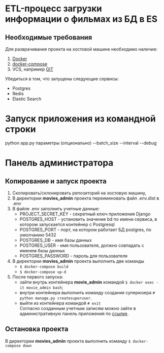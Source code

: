# ETL-процесс загрузки информации о фильмах из БД в ES

## Необходимые требования
Для разврачивания проекта на хостовой машине необходимо наличие:
1. [Docker](https://docs.docker.com/engine/install/)  
1. [docker-compose](https://docs.docker.com/compose/install/)
1. VCS, например [GIT](https://git-scm.com/download/win)

Убедиться в том, что запущены следующие сервисы:
- Postgres
- Redis
- Elastic Search

# Запуск приложения из командной строки
python app.py
параметры (опционально)
--batch_size
--interval
--debug

# Панель администратора

## Копирование и запуск проекта
1. Скопировать/склонировать репозиторий на хостовую машину,
1. В директории **movies_admin** проекта переименовать файл .env.dist в .env
1. В файле .env заполнить учетные данные:  
   - PROJECT_SECRET_KEY - секретный ключ приложения Django  
   - POSTGRES_HOST - установить значение bd по имени сервиса, в котором запускается контейнер с Postgresql  
   - POSTGRES_PORT - порт, на котором работает БД postgres, по умолчанию 5432
   - POSTGRES_DB - имя базы данных  
   - POSTGRES_USER - имя пользователя, должно совпадать с именем базы данных
   - POSTGRES_PASSWORD - пароль для пользователя
1. В директории **movies_admin** проекта выполнить две команды
    - ```$ docker-compose build```
    - ```$ docker-compose up-d```
1. После первого запуска:  
   - зайти внутрь контейнера **movie_admin** командой ```$ docker exec -it movie_admin bash```; 
   - внутри контейнера выполнить команду создания суперюзера
```# python manage.py createsuperuser```.  
   - выйти из контейнера командой ```# exit```  
   Согласно созданным учетным записям можно зайти в административную панель приложения по [ссылке](http://0.0.0.0/admin/).
     
   
    
## Остановка проекта
В директории **movies_admin** проекта выполнить команду ```$ docker-compose down```
